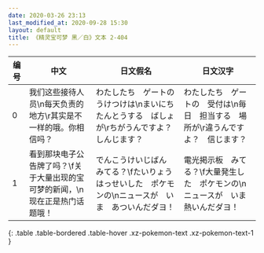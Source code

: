 ```yaml
---
date: 2020-03-26 23:13
last_modified_at: 2020-09-28 15:30
layout: default
title: 《精灵宝可梦 黑／白》文本 2-404
---
```

| 编号 | 中文 | 日文假名 | 日文汉字 |
| ---- | ---- | ---- | --- |
| 0 | 我们这些接待人员\n每天负责的地方\r其实是不一样的哦。你相信吗？ | わたしたち　ゲートの　うけつけは\nまいにち　たんとうする　ばしょが\rちがうんですよ？　しんじます？ | わたしたち　ゲートの　受付は\n毎日　担当する　場所が\r違うんですよ？　信じます？ |
| 1 | 看到那块电子公告牌了吗？\f关于大量出现的宝可梦的新闻，\n现在正是热门话题哦！ | でんこうけいじばん　みてる？\fたいりょうはっせいした　ポケモンの\nニュースが　いま　あついんだダヨ！ | 電光掲示板　みてる？\f大量発生した　ポケモンの\nニュースが　いま　熱いんだダヨ！ |
{: .table .table-bordered .table-hover .xz-pokemon-text .xz-pokemon-text-1 }